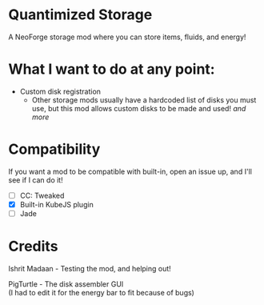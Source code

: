 # Quantimized Storage
A NeoForge storage mod where you can store items, fluids, and energy!

# What I want to do at any point:
- Custom disk registration
  - Other storage mods usually have a hardcoded list of disks you must use, but this mod allows custom disks to be made and used!
*and more*


# Compatibility
If you want a mod to be compatible with built-in, open an issue up, and I'll see if I can do it!
- [ ] CC: Tweaked
- [X] Built-in KubeJS plugin
- [ ] Jade

# Credits
Ishrit Madaan - Testing the mod, and helping out!

PigTurtle - The disk assembler GUI \
(I had to edit it for the energy bar to fit because of bugs)
